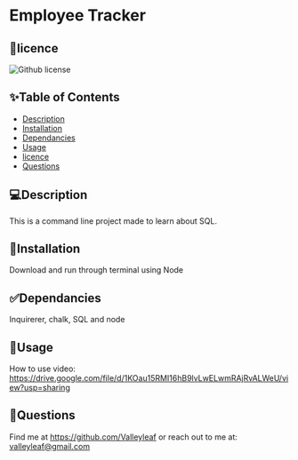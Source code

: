 # Employee Tracker

## 📝licence
![Github license](https://img.shields.io/badge/license-MIT,-green.svg)

## ✨Table of Contents
* [Description](#Description)
* [Installation](#Installation)
* [Dependancies](#Dependancies)
* [Usage](#Usage)
* [licence](#licence)
* [Questions](#Questions)

## 💻Description
This is a command line project made to learn about SQL.

## 🚨Installation
Download and run through terminal using Node

## ✅Dependancies
Inquirerer, chalk, SQL and node

## 🚀Usage
How to use video: 
https://drive.google.com/file/d/1KOau15RMI16hB9lvLwELwmRAjRvALWeU/view?usp=sharing

## 👤Questions
Find me at https://github.com/Valleyleaf or reach out to me
at: valleyleaf@gmail.com

